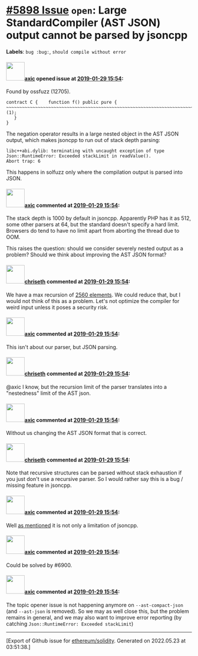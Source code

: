 # [\#5898 Issue](https://github.com/ethereum/solidity/issues/5898) `open`: Large StandardCompiler (AST JSON) output cannot be parsed by jsoncpp
**Labels**: `bug :bug:`, `should compile without error`


#### <img src="https://avatars.githubusercontent.com/u/20340?v=4" width="50">[axic](https://github.com/axic) opened issue at [2019-01-29 15:54](https://github.com/ethereum/solidity/issues/5898):

Found by ossfuzz (12705).

```
contract C {    function f() public pure {  ~~~~~~~~~~~~~~~~~~~~~~~~~~~~~~~~~~~~~~~~~~~~~~~~~~~~~~~~~~~~~~~~~~~~~~~~~~~~~~~~~~~~~~~~~~~~~~~~~~~~~~~~~~~~~~~~~~~~~~~~~~~~~~~~~~~~~~~~~~~~~~~~~~~~~~~~~~~~~~~~~~~~~~~~~~~~~~~~~~~~~~~~~~~~~~~~~~~~~~~~~~~~~~~~~~~~~~~~~~~~~~~~~~~~~~~~~~~~~~~~~~~~~~~~~~~~~~~~~~~~~~~~~~~~~~~~~~~~~~~~~~~~~~~~~~~~~~~~~~~~~~~~~~~~~~~~~~~~~~~~~~~~~~~~~~~~~~~~~~~~~~~~~~~~~~~~~~~~~~~~~~~~~~~~~~~~~~~~~~~~~~~~~~~~~~~~~~~~~~~~~~~~~~~~~~~~~~~~~~~~~~~~~~~~~~~~~~~~~~~~~~~~~~~~~~~~~~~~~~~~~~~~~~~~~~~~~~~~~~~~~~~~~~~~~~~~(1);
   }
}
```

The negation operator results in a large nested object in the AST JSON output, which makes jsoncpp to run out of stack depth parsing:
```
libc++abi.dylib: terminating with uncaught exception of type Json::RuntimeError: Exceeded stackLimit in readValue().
Abort trap: 6
```

This happens in solfuzz only where the compilation output is parsed into JSON.

#### <img src="https://avatars.githubusercontent.com/u/20340?v=4" width="50">[axic](https://github.com/axic) commented at [2019-01-29 15:54](https://github.com/ethereum/solidity/issues/5898#issuecomment-458595677):

The stack depth is 1000 by default in jsoncpp. Apparently PHP has it as 512, some other parsers at 64, but the standard doesn't specify a hard limit. Browsers do tend to have no limit apart from aborting the thread due to OOM.

This raises the question: should we consider severely nested output as a problem? Should we think about improving the AST JSON format?

#### <img src="https://avatars.githubusercontent.com/u/9073706?v=4" width="50">[chriseth](https://github.com/chriseth) commented at [2019-01-29 15:54](https://github.com/ethereum/solidity/issues/5898#issuecomment-458877583):

We have a max recursion of [2560 elements](https://github.com/ethereum/solidity/blob/develop/liblangutil/ParserBase.cpp#L91). We could reduce that, but I would not think of this as a problem. Let's not optimize the compiler for weird input unless it poses a security risk.

#### <img src="https://avatars.githubusercontent.com/u/20340?v=4" width="50">[axic](https://github.com/axic) commented at [2019-01-29 15:54](https://github.com/ethereum/solidity/issues/5898#issuecomment-458901197):

This isn't about our parser, but JSON parsing.

#### <img src="https://avatars.githubusercontent.com/u/9073706?v=4" width="50">[chriseth](https://github.com/chriseth) commented at [2019-01-29 15:54](https://github.com/ethereum/solidity/issues/5898#issuecomment-459328262):

@axic I know, but the recursion limit of the parser translates into a "nestedness" limit of the AST json.

#### <img src="https://avatars.githubusercontent.com/u/20340?v=4" width="50">[axic](https://github.com/axic) commented at [2019-01-29 15:54](https://github.com/ethereum/solidity/issues/5898#issuecomment-459329139):

Without us changing the AST JSON format that is correct.

#### <img src="https://avatars.githubusercontent.com/u/9073706?v=4" width="50">[chriseth](https://github.com/chriseth) commented at [2019-01-29 15:54](https://github.com/ethereum/solidity/issues/5898#issuecomment-459329577):

Note that recursive structures can be parsed without stack exhaustion if you just don't use a recursive parser. So I would rather say this is a bug / missing feature in jsoncpp.

#### <img src="https://avatars.githubusercontent.com/u/20340?v=4" width="50">[axic](https://github.com/axic) commented at [2019-01-29 15:54](https://github.com/ethereum/solidity/issues/5898#issuecomment-459330163):

Well [as mentioned](https://github.com/ethereum/solidity/issues/5898#issuecomment-458595677) it is not only a limitation of jsoncpp.

#### <img src="https://avatars.githubusercontent.com/u/20340?v=4" width="50">[axic](https://github.com/axic) commented at [2019-01-29 15:54](https://github.com/ethereum/solidity/issues/5898#issuecomment-746192990):

Could be solved by #6900.

#### <img src="https://avatars.githubusercontent.com/u/20340?v=4" width="50">[axic](https://github.com/axic) commented at [2019-01-29 15:54](https://github.com/ethereum/solidity/issues/5898#issuecomment-746199294):

The topic opener issue is not happening anymore on `--ast-compact-json` (and `--ast-json` is removed). So we may as well close this, but the problem remains in general, and we may also want to improve error reporting (by catching `Json::RuntimeError: Exceeded stackLimit`)


-------------------------------------------------------------------------------



[Export of Github issue for [ethereum/solidity](https://github.com/ethereum/solidity). Generated on 2022.05.23 at 03:51:38.]
